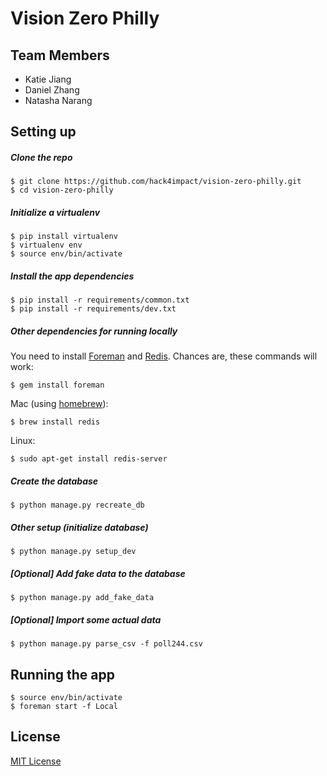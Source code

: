 # Vision Zero Philly

## Team Members
* Katie Jiang
* Daniel Zhang
* Natasha Narang

## Setting up

#####  Clone the repo

```
$ git clone https://github.com/hack4impact/vision-zero-philly.git
$ cd vision-zero-philly
```

##### Initialize a virtualenv

```
$ pip install virtualenv
$ virtualenv env
$ source env/bin/activate
```

##### Install the app dependencies

```
$ pip install -r requirements/common.txt
$ pip install -r requirements/dev.txt
```

##### Other dependencies for running locally

You need to install [Foreman](https://ddollar.github.io/foreman/) and [Redis](http://redis.io/). Chances are, these commands will work:

```
$ gem install foreman
```

Mac (using [homebrew](http://brew.sh/)):

```
$ brew install redis
```

Linux:

```
$ sudo apt-get install redis-server
```


##### Create the database

```
$ python manage.py recreate_db
```

##### Other setup (initialize database)

```
$ python manage.py setup_dev
```

##### [Optional] Add fake data to the database

```
$ python manage.py add_fake_data
```

##### [Optional] Import some actual data

```
$ python manage.py parse_csv -f poll244.csv
```

## Running the app

```
$ source env/bin/activate
$ foreman start -f Local
```

## License
[MIT License](LICENSE.md)
